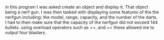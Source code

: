 in this program I was asked create an object and display it. That object being a nerf gun. I was then tasked with displaying some features of the the nerfgun including: the model, range, capacity, and the number of the darts. I had to then make sure that the capacity of the nerfgun did not exceed 144 bullets. using overload operators such as ==, and += these allowed me to output four blasters.
